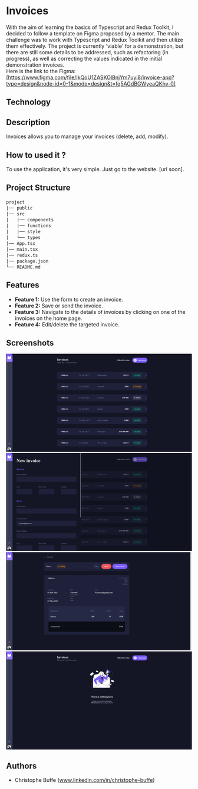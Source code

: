 # Invoices

With the aim of learning the basics of Typescript and Redux Toolkit, I decided to follow a template on Figma proposed by a mentor. The main challenge was to work with Typescript and Redux Toolkit and then utilize them effectively. The project is currently 'viable' for a demonstration, but there are still some details to be addressed, such as refactoring (in progress), as well as correcting the values indicated in the initial demonstration invoices.
<br />
Here is the link to the Figma:
[https://www.figma.com/file/IkQoU1ZASKOlBnjYm7uyi8/invoice-app?type=design&node-id=0-1&mode=design&t=fq5AGdBGWyeaQKhv-0]

## Technology


## Description

Invoices allows you to manage your invoices (delete, add, modify).

## How to used it ?

To use the application, it's very simple. Just go to the website. [url soon].

## Project Structure
```
project
|── public
|── src
|   |── components
|   |── functions
|   |── style
|   └── types
|── App.tsx
|── main.tsx
|── redux.ts
|── package.json
└── README.md
```
## Features

- **Feature 1:** Use the form to create an invoice.
- **Feature 2:** Save or send the invoice.
- **Feature 3:** Navigate to the details of invoices by clicking on one of the invoices on the home page.
- **Feature 4:** Edit/delete the targeted invoice.

## Screenshots

![Home Screen](./src/assets/readme/screenInvoice1.png)
![Choose color](./src/assets/readme/screenInvoice2.png)
![multi color](./src/assets/readme/screenInvoice3.png)
![choose panel](./src/assets/readme/screenInvoice4.png)

## Authors

- Christophe Buffe (www.linkedin.com/in/christophe-buffe)
